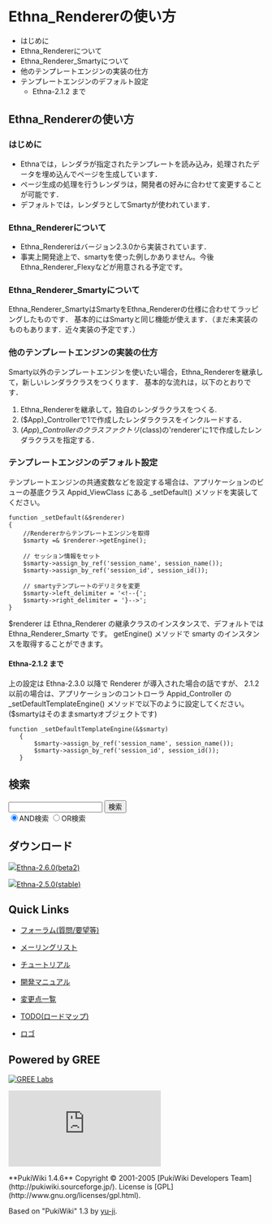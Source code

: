 # Ethna_Rendererの使い方
  - はじめに 
  - Ethna\_Rendererについて 
  - Ethna\_Renderer\_Smartyについて 
  - 他のテンプレートエンジンの実装の仕方 
  - テンプレートエンジンのデフォルト設定 
    - Ethna-2.1.2 まで 

## Ethna\_Rendererの使い方 [](ethna-document-dev_guide-renderer.html#t3298f04 "t3298f04")

### はじめに [](ethna-document-dev_guide-renderer.html#w7e09d2b "w7e09d2b")

- Ethnaでは，レンダラが指定されたテンプレートを読み込み，処理されたデータを埋め込んでページを生成しています．
- ページ生成の処理を行うレンダラは，開発者の好みに合わせて変更することが可能です．
- デフォルトでは，レンダラとしてSmartyが使われています．

### Ethna\_Rendererについて [](ethna-document-dev_guide-renderer.html#p3fb012f "p3fb012f")

- Ethna\_Rendererはバージョン2.3.0から実装されています．
- 事実上開発途上で、smartyを使った例しかありません。今後Ethna\_Renderer\_Flexyなどが用意される予定です。

### Ethna\_Renderer\_Smartyについて [](ethna-document-dev_guide-renderer.html#g3f828f9 "g3f828f9")

Ethna\_Renderer\_SmartyはSmartyをEthna\_Rendererの仕様に合わせてラッピングしたものです． 基本的にはSmartyと同じ機能が使えます．（まだ未実装のものもあります．近々実装の予定です．）

### 他のテンプレートエンジンの実装の仕方 [](ethna-document-dev_guide-renderer.html#ed9b6402 "ed9b6402")

Smarty以外のテンプレートエンジンを使いたい場合，Ethna\_Rendererを継承して，新しいレンダラクラスをつくります． 基本的な流れは，以下のとおりです．

1. Ethna\_Rendererを継承して，独自のレンダラクラスをつくる.
2. ($App)\_Controllerで1で作成したレンダラクラスをインクルードする．
3. ($App)\_Controllerのクラスファクトリ($class)の'renderer'に1で作成したレンダラクラスを指定する．

### テンプレートエンジンのデフォルト設定 [](ethna-document-dev_guide-renderer.html#m13ce6ec "m13ce6ec")

テンプレートエンジンの共通変数などを設定する場合は、アプリケーションのビューの基底クラス Appid\_ViewClass にある \_setDefault() メソッドを実装してください。

    function _setDefault(&$renderer)
    {
        //Rendererからテンプレートエンジンを取得
        $smarty =& $renderer->getEngine();
    
        // セッション情報をセット
        $smarty->assign_by_ref('session_name', session_name());
        $smarty->assign_by_ref('session_id', session_id());
    
        // smartyテンプレートのデリミタを変更
        $smarty->left_delimiter = '<!--{';
        $smarty->right_delimiter = '}-->';
    }

$renderer は Ethna\_Renderer の継承クラスのインスタンスで、デフォルトでは Ethna\_Renderer\_Smarty です。 getEngine() メソッドで smarty のインスタンスを取得することができます。

#### Ethna-2.1.2 まで [](ethna-document-dev_guide-renderer.html#laabf886 "laabf886")

上の設定は Ethna-2.3.0 以降で Renderer が導入された場合の話ですが、 2.1.2 以前の場合は、アプリケーションのコントローラ Appid\_Controller の \_setDefaultTemplateEngine() メソッドで以下のように設定してください。 ($smartyはそのままsmartyオブジェクトです)

    function _setDefaultTemplateEngine(&$smarty)
       {
           $smarty->assign_by_ref('session_name', session_name());
           $smarty->assign_by_ref('session_id', session_id());
       }

<!-- ??END id:body -->
<!-- ??BEGIN id:summary --><!-- ??END id:note -->
<!-- ??BEGIN id:trackback -->
<!-- ?? END id:trackback --><!-- ?? END id:attach -->
<!-- ?? END id:summary -->
<!-- ??END id:content -->
<!-- ?? END id:wrap_content --><!-- ??sidebar?? ========================================================== -->
<!-- ??BEGIN id:wrap_sidebar -->

<!-- ??BEGIN id:search_form -->

## 検索

<form action="http://ethna.jp/index.php?cmd=search" method="post">
            <input type="hidden" name="encode_hint" value="??">
            <input type="text" name="word" value="" size="20">
            <input type="submit" value="検索"><br>
            <input type="radio" name="type" value="AND" checked id="and_search"><label for="and_search">AND検索</label>
            <input type="radio" name="type" value="OR" id="or_search"><label for="or_search">OR検索</label>
    </form>

<!-- END id:search_form -->
<!-- ??BEGIN id:download_link -->

## ダウンロード

[![](image/minilogo.gif)Ethna-2.6.0(beta2)](ethna-download.html)

[![](image/minilogo.gif)Ethna-2.5.0(stable)](ethna-download.html)

<!-- END id:download_link -->
<!-- ??BEGIN id:download_link -->

## Quick Links

- [フォーラム(質問/要望等)](ethna-community-forum.html)
- [メーリングリスト](http://ml.ethna.jp/mailman/listinfo/users)

- [チュートリアル](ethna-document-tutorial.html)
- [開発マニュアル](ethna-document-dev_guide.html)
- [変更点一覧](ethna-document-changes.html)

- [TODO(ロードマップ)](TODO.html)
- [ロゴ](ethna-logo.html)

<!-- END id:download_link -->
<!-- ??BEGIN id:search_form -->

## Powered by GREE

 [![GREE Labs](http://labs.gree.jp/image/greelabs_logo.gif)](http://labs.gree.jp/)

<!-- END id:search_form -->
 [![SourceForge.jp](http://sourceforge.jp/sflogo.php?group_id=1343)](http://sourceforge.jp/)

<!-- ??END id:sidebar -->
<!-- ??END id:wrap_sidebar -->
<!-- ??END id:main --><!-- ?? Footer ?? ========================================================== -->
<!-- ??BEGIN id:footer -->
<!-- ??BEGIN id:copyright --> **PukiWiki 1.4.6** Copyright © 2001-2005 [PukiWiki Developers Team](http://pukiwiki.sourceforge.jp/). License is [GPL](http://www.gnu.org/licenses/gpl.html).  
 Based on "PukiWiki" 1.3 by [yu-ji](http://factage.com/yu-ji/).
<!-- ??END id:copyright -->
<!-- ??END id:footer --><!-- ?? END ?? ============================================================= -->
<!-- ??END id:wrapper -->
